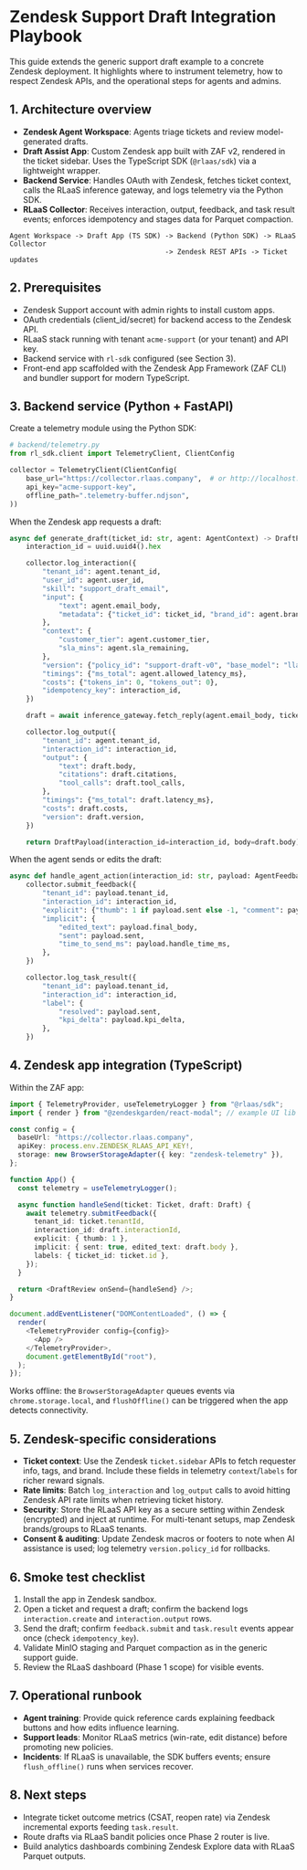 # Zendesk Support Draft Integration Playbook

This guide extends the generic support draft example to a concrete Zendesk deployment. It highlights where to instrument telemetry, how to respect Zendesk APIs, and the operational steps for agents and admins.

## 1. Architecture overview
- **Zendesk Agent Workspace**: Agents triage tickets and review model-generated drafts.
- **Draft Assist App**: Custom Zendesk app built with ZAF v2, rendered in the ticket sidebar. Uses the TypeScript SDK (`@rlaas/sdk`) via a lightweight wrapper.
- **Backend Service**: Handles OAuth with Zendesk, fetches ticket context, calls the RLaaS inference gateway, and logs telemetry via the Python SDK.
- **RLaaS Collector**: Receives interaction, output, feedback, and task result events; enforces idempotency and stages data for Parquet compaction.

```
Agent Workspace -> Draft App (TS SDK) -> Backend (Python SDK) -> RLaaS Collector
                                      -> Zendesk REST APIs -> Ticket updates
```

## 2. Prerequisites
- Zendesk Support account with admin rights to install custom apps.
- OAuth credentials (client_id/secret) for backend access to the Zendesk API.
- RLaaS stack running with tenant `acme-support` (or your tenant) and API key.
- Backend service with `rl-sdk` configured (see Section 3).
- Front-end app scaffolded with the Zendesk App Framework (ZAF CLI) and bundler support for modern TypeScript.

## 3. Backend service (Python + FastAPI)
Create a telemetry module using the Python SDK:
```python
# backend/telemetry.py
from rl_sdk.client import TelemetryClient, ClientConfig

collector = TelemetryClient(ClientConfig(
    base_url="https://collector.rlaas.company",  # or http://localhost:8100
    api_key="acme-support-key",
    offline_path=".telemetry-buffer.ndjson",
))
```

When the Zendesk app requests a draft:
```python
async def generate_draft(ticket_id: str, agent: AgentContext) -> DraftPayload:
    interaction_id = uuid.uuid4().hex

    collector.log_interaction({
        "tenant_id": agent.tenant_id,
        "user_id": agent.user_id,
        "skill": "support_draft_email",
        "input": {
            "text": agent.email_body,
            "metadata": {"ticket_id": ticket_id, "brand_id": agent.brand_id},
        },
        "context": {
            "customer_tier": agent.customer_tier,
            "sla_mins": agent.sla_remaining,
        },
        "version": {"policy_id": "support-draft-v0", "base_model": "llama3.1-8b"},
        "timings": {"ms_total": agent.allowed_latency_ms},
        "costs": {"tokens_in": 0, "tokens_out": 0},
        "idempotency_key": interaction_id,
    })

    draft = await inference_gateway.fetch_reply(agent.email_body, ticket_id=ticket_id)

    collector.log_output({
        "tenant_id": agent.tenant_id,
        "interaction_id": interaction_id,
        "output": {
            "text": draft.body,
            "citations": draft.citations,
            "tool_calls": draft.tool_calls,
        },
        "timings": {"ms_total": draft.latency_ms},
        "costs": draft.costs,
        "version": draft.version,
    })

    return DraftPayload(interaction_id=interaction_id, body=draft.body)
```

When the agent sends or edits the draft:
```python
async def handle_agent_action(interaction_id: str, payload: AgentFeedback) -> None:
    collector.submit_feedback({
        "tenant_id": payload.tenant_id,
        "interaction_id": interaction_id,
        "explicit": {"thumb": 1 if payload.sent else -1, "comment": payload.comment},
        "implicit": {
            "edited_text": payload.final_body,
            "sent": payload.sent,
            "time_to_send_ms": payload.handle_time_ms,
        },
    })

    collector.log_task_result({
        "tenant_id": payload.tenant_id,
        "interaction_id": interaction_id,
        "label": {
            "resolved": payload.sent,
            "kpi_delta": payload.kpi_delta,
        },
    })
```

## 4. Zendesk app integration (TypeScript)
Within the ZAF app:
```ts
import { TelemetryProvider, useTelemetryLogger } from "@rlaas/sdk";
import { render } from "@zendeskgarden/react-modal"; // example UI lib

const config = {
  baseUrl: "https://collector.rlaas.company",
  apiKey: process.env.ZENDESK_RLAAS_API_KEY!,
  storage: new BrowserStorageAdapter({ key: "zendesk-telemetry" }),
};

function App() {
  const telemetry = useTelemetryLogger();

  async function handleSend(ticket: Ticket, draft: Draft) {
    await telemetry.submitFeedback({
      tenant_id: ticket.tenantId,
      interaction_id: draft.interactionId,
      explicit: { thumb: 1 },
      implicit: { sent: true, edited_text: draft.body },
      labels: { ticket_id: ticket.id },
    });
  }

  return <DraftReview onSend={handleSend} />;
}

document.addEventListener("DOMContentLoaded", () => {
  render(
    <TelemetryProvider config={config}>
      <App />
    </TelemetryProvider>,
    document.getElementById("root"),
  );
});
```

Works offline: the `BrowserStorageAdapter` queues events via `chrome.storage.local`, and `flushOffline()` can be triggered when the app detects connectivity.

## 5. Zendesk-specific considerations
- **Ticket context**: Use the Zendesk `ticket.sidebar` APIs to fetch requester info, tags, and brand. Include these fields in telemetry `context`/`labels` for richer reward signals.
- **Rate limits**: Batch `log_interaction` and `log_output` calls to avoid hitting Zendesk API rate limits when retrieving ticket history.
- **Security**: Store the RLaaS API key as a secure setting within Zendesk (encrypted) and inject at runtime. For multi-tenant setups, map Zendesk brands/groups to RLaaS tenants.
- **Consent & auditing**: Update Zendesk macros or footers to note when AI assistance is used; log telemetry `version.policy_id` for rollbacks.

## 6. Smoke test checklist
1. Install the app in Zendesk sandbox.
2. Open a ticket and request a draft; confirm the backend logs `interaction.create` and `interaction.output` rows.
3. Send the draft; confirm `feedback.submit` and `task.result` events appear once (check `idempotency_key`).
4. Validate MinIO staging and Parquet compaction as in the generic support guide.
5. Review the RLaaS dashboard (Phase 1 scope) for visible events.

## 7. Operational runbook
- **Agent training**: Provide quick reference cards explaining feedback buttons and how edits influence learning.
- **Support leads**: Monitor RLaaS metrics (win-rate, edit distance) before promoting new policies.
- **Incidents**: If RLaaS is unavailable, the SDK buffers events; ensure `flush_offline()` runs when services recover.

## 8. Next steps
- Integrate ticket outcome metrics (CSAT, reopen rate) via Zendesk incremental exports feeding `task.result`.
- Route drafts via RLaaS bandit policies once Phase 2 router is live.
- Build analytics dashboards combining Zendesk Explore data with RLaaS Parquet outputs.
